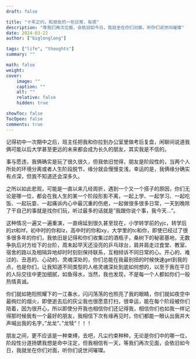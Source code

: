 ```yaml
---
draft: false

title: "十年之约，和朋友的一些日常，有感"
description: "等我们再次见面，会依旧如今日，我就坐在你们对面，听你们说世间璀璨"
date: 2024-03-22
author: ["biglonglong"]

tags: ["life", "thoughts"]
summary: ""

math: false
weight:
cover:
    image: ""
    caption: ""
    alt: ""
    relative: false
    hidden: true

showToc: false
TocOpen: false
comments: true
---
```


记得初中一次期中之后，班主任把我和你拉到办公室里做考后复盘，闲聊间说道我俩可能以后大学甚至更远的未来都会成为长久的朋友，其实我是不信的。

事与愿违，我俩确实是玩了很久很久，但我依旧觉得，朋友是阶段性的，当两个人所处的环境分离或者人生阶段脱节，缘分就会慢慢变浅，幸运的是，我俩缘分确实有点深，但我不知道还会深多久。

之所以如此悲观，可能是一直以来几经周折，遇到一个又一个搭子的原因，你们无论是哪一位，都会在我人生的某一个阶段形影不离，一起上学、一起学习、一起吃饭、一起玩耍、一起痛诉内心中最沉重的伤疤，一起做很多很多日常，一天到晚除了干自己的事就是找你们玩，听过最多的话就是”我跟你说个事，我今天…“。

这种情况一遍又一遍重演，一直绵延到很久甚至现在，小学转学前的yjc，转学后的zt和ltf，初中时的你和lz，高中时的你和xy，大学里的tc和你，即使已经过了很多很多年的你们，我依旧是记得和你们收集过的酒瓶子，桑树下的秘密基地，无数争执后对方给下的台阶，周末起早天还没亮的乒乓球台，肩并肩走过食堂、教室、宿舍的路以及相隔异地却时时刻刻保持联系，互相倾诉不同日常的心。开心的、难过的、丑恶的、心动的、灵魂深处的，你们总能在我最别扭的时候快速get到我的点，也是你们，让我知道不同类型的人格灵魂深处到底如何想的，以至于我在平日的人际交往中更加细腻，如鱼得水，当然，我也发现，不是每一个人都如你们一般热情真诚。

你们就如艳阳照耀下的一江春水，闪闪荡荡的也照亮了我的眼睛，你们就如夜空中最绚烂的烟火，即使逝去后的灰尘我也很愿意打扫，很幸运，能在每个阶段被你们陪着，因为很开心，所以即使分开我也相信你们还记得我，相信你们也如我一样记得那时候我有一个最好的朋友，我相信下次有缘再见时，你们都能一眼认出我并大声喊出我的名字，”龙龙“、”龙犊“！！！

朋友之间，更不应该是一种束缚，去吧，凡尘约束种种，无论是你们中的哪一位，阶段性分道扬镳我想是命中注定，但我相信有一天，等我们再次见面，会依旧如今日，我就坐在你们对面，听你们说世间璀璨。